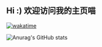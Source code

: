 ## Hi :) 欢迎访问我的主页喵

[![wakatime](https://wakatime.com/badge/user/cb719ee1-9ae0-4309-9458-c720c7205e2b.svg)](https://wakatime.com/@cb719ee1-9ae0-4309-9458-c720c7205e2b)

![Anurag's GitHub stats](https://github-readme-stats.vercel.app/api?username=Sn0wo2&show_icons=true&theme=radical)
